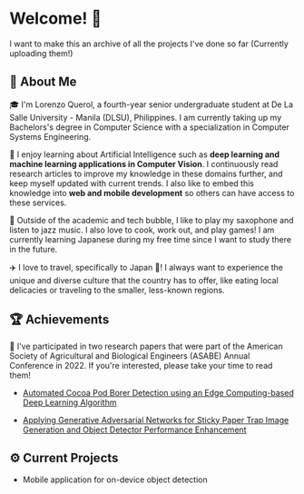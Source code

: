 # Welcome! 👋

I want to make this an archive of all the projects I've done so far (Currently uploading them!)

## 🚀 About Me

🎓 I'm Lorenzo Querol, a fourth-year senior undergraduate student at De La Salle University - Manila (DLSU), Philippines. I am currently taking up my Bachelors's degree in Computer Science with a specialization in Computer Systems Engineering.

🙇 I enjoy learning about Artificial Intelligence such as **deep learning and machine learning applications in Computer Vision**. I continuously read research articles to improve my knowledge in these domains further, and keep myself updated with current trends. I also like to embed this knowledge into **web and mobile development** so others can have access to these services.

🎷 Outside of the academic and tech bubble, I like to play my saxophone and listen to jazz music. I also love to cook, work out, and play games! I am currently learning Japanese during my free time since I want to study there in the future.

✈️ I love to travel, specifically to Japan 🗾! I always want to experience the unique and diverse culture that the country has to offer, like eating local delicacies or traveling to the smaller, less-known regions.

## 🏆 Achievements

📰 I've participated in two research papers that were part of the American Society of Agricultural and Biological Engineers (ASABE) Annual Conference in 2022. If you're interested, please take your time to read them!

- [Automated Cocoa Pod Borer Detection using an Edge Computing-based Deep Learning Algorithm](https://www.researchgate.net/publication/362080849_Automated_Cocoa_Pod_Borer_Detection_using_an_Edge_Computing-based_Deep_Learning_Algorithm)

- [Applying Generative Adversarial Networks for Sticky Paper Trap Image Generation and Object Detector Performance Enhancement](https://www.researchgate.net/publication/362080593_Applying_Generative_Adversarial_Networks_for_Sticky_Paper_Trap_Image_Generation_and_Object_Detector_Performance_Enhancement)

## ⚙️ Current Projects
- Mobile application for on-device object detection
